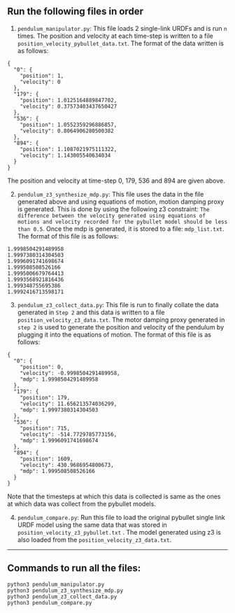 ## Run the following files in order

1. `pendulum_manipulator.py`: This file loads 2 single-link URDFs and is run `n` times. The position and velocity at each time-step is written to a file `position_velocity_pybullet_data.txt`. The format of the data written is as follows:
```
{
  "0": {
    "position": 1,
    "velocity": 0
  },
  "179": {
    "position": 1.0125164889847702,
    "velocity": 0.37573403437650427
  },
  "536": {
    "position": 1.0552359296886857,
    "velocity": 0.8064906280500382
  },
  "894": {
    "position": 1.1087021975111322,
    "velocity": 1.143005540634034
  }
}
```

The position and velocity at time-step 0, 179, 536 and 894 are given above.

2. `pendulum_z3_synthesize_mdp.py`: This file uses the data in the file generated above and using equations of motion, motion damping proxy is generated. This is done by using the following z3 constraint: `The difference between the velocity generated using equations of motions and velocity recorded for the pybullet model should be less than 0.5`. Once the mdp is generated, it is stored to a file: `mdp_list.txt`. The format of this file is as follows:
```
1.9998504291489958
1.9997380314304503
1.9996091741698674
1.999508508526166
1.9995006679764413
1.9993568921816436
1.999348755695386
1.9992416713598171
```

3. `pendulum_z3_collect_data.py`: This file is run to finally collate the data generated in `Step 2` and this data is written to a file `position_velocity_z3_data.txt`. The motor damping proxy generated in `step 2` is used to generate the position and velocity of the pendulum by plugging it into the equations of motion. The format of this file is as follows:
```
{
  "0": {
    "position": 0,
    "velocity": -0.9998504291489958,
    "mdp": 1.9998504291489958
  },
  "179": {
    "position": 179,
    "velocity": 11.656213574036299,
    "mdp": 1.9997380314304503
  },
  "536": {
    "position": 715,
    "velocity": -514.7729785773156,
    "mdp": 1.9996091741698674
  },
  "894": {
    "position": 1609,
    "velocity": 430.9686954800673,
    "mdp": 1.999508508526166
  }
}
```
Note that the timesteps at which this data is collected is same as the ones at which data was collect from the pybullet models.

4. `pendulum_compare.py`: Run this file to load the original pybullet single link URDF model using the same data that was stored in `position_velocity_z3_pybullet.txt` . The model generated using z3 is also loaded from the `position_velocity_z3_data.txt`.

----
## Commands to run all the files:
```
python3 pendulum_manipulator.py
python3 pendulum_z3_synthesize_mdp.py
python3 pendulum_z3_collect_data.py
python3 pendulum_compare.py
```
